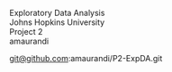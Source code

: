 Exploratory Data Analysis   
Johns Hopkins University    
Project 2    
amaurandi  

git@github.com:amaurandi/P2-ExpDA.git
